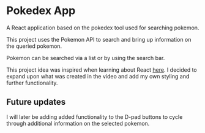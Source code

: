 # Pokedex App

A React application based on the pokedex tool used for searching pokemon.

This project uses the Pokemon API to search and bring up information on the queried pokemon.

Pokemon can be searched via a list or by using the search bar.

This project idea was inspired when learning about React [here](https://www.youtube.com/watch?v=o3ZUc7zH8BE). I decided to expand upon what was created in the video and add my own styling and further functionality.


## Future updates

I will later be adding added functionality to the D-pad buttons to cycle through additional information on the selected pokemon.
